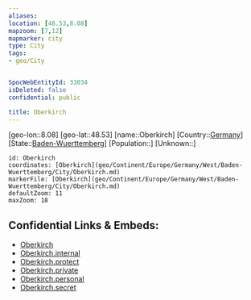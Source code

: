 ```yaml
---
aliases: 
location: [48.53,8.08]
mapzoom: [7,12] 
mapmarker: city 
type: City
tags:
- geo/City


SpocWebEntityId: 33034
isDeleted: false
confidential: public

title: Oberkirch
---
```

[geo-lon::8.08]
[geo-lat::48.53]
[name::Oberkirch]
[Country::[Germany](geo/Continent/Europe/Germany.md)]
[State::[Baden-Wuerttemberg](geo/Continent/Europe/Germany/West/Baden-Wuerttemberg.md)]
[Population::]
[Unknown::]


```leaflet
id: Oberkirch
coordinates: [Oberkirch](geo/Continent/Europe/Germany/West/Baden-Wuerttemberg/City/Oberkirch.md)
markerFile: [Oberkirch](geo/Continent/Europe/Germany/West/Baden-Wuerttemberg/City/Oberkirch.md)
defaultZoom: 11 
maxZoom: 18
```


## Confidential Links & Embeds: 
- [Oberkirch](../../../../../../../../_public/geo/Continent/Europe/Germany/West/Baden-Wuerttemberg/City/Oberkirch.md) 
- [Oberkirch.internal](../../../../../../../../_internal/geo/Continent/Europe/Germany/West/Baden-Wuerttemberg/City/Oberkirch.internal.md) 
- [Oberkirch.protect](../../../../../../../../_protect/geo/Continent/Europe/Germany/West/Baden-Wuerttemberg/City/Oberkirch.protect.md) 
- [Oberkirch.private](../../../../../../../../_private/geo/Continent/Europe/Germany/West/Baden-Wuerttemberg/City/Oberkirch.private.md) 
- [Oberkirch.personal](../../../../../../../../_personal/geo/Continent/Europe/Germany/West/Baden-Wuerttemberg/City/Oberkirch.personal.md) 
- [Oberkirch.secret](../../../../../../../../_secret/geo/Continent/Europe/Germany/West/Baden-Wuerttemberg/City/Oberkirch.secret.md) 
